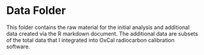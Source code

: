 # Data Folder
This folder contains the raw material for the initial analysis and additional data created via the R markdown document. The additional data are subsets of the total data that I integrated into OxCal radiocarbon calibration software.
